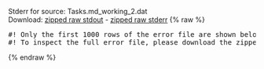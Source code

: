 Stderr for source:  Tasks.md_working_2.dat   
Download: [zipped raw stdout](Tasks.md_working_2.dat.plumed_master.stdout.txt.zip) - [zipped raw stderr](Tasks.md_working_2.dat.plumed_master.stderr.txt.zip) 
{% raw %}
<pre>
#! Only the first 1000 rows of the error file are shown below
#! To inspect the full error file, please download the zipped raw stderr file above
</pre>
{% endraw %}
